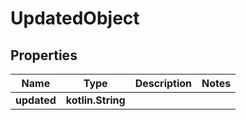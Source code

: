 
# UpdatedObject

## Properties
Name | Type | Description | Notes
------------ | ------------- | ------------- | -------------
**updated** | **kotlin.String** |  | 



